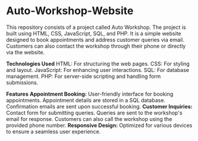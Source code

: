 # Auto-Workshop-Website
This repository consists of a project called Auto Workshop. The project is built using HTML, CSS, JavaScript, SQL, and PHP. It is a simple website designed to book appointments and address customer queries via email. Customers can also contact the workshop through their phone or directly via the website.

**Technologies Used**
HTML: For structuring the web pages.
CSS: For styling and layout.
JavaScript: For enhancing user interactions.
SQL: For database management.
PHP: For server-side scripting and handling form submissions.

**Features**
**Appointment Booking:**
User-friendly interface for booking appointments.
Appointment details are stored in a SQL database.
Confirmation emails are sent upon successful booking.
**Customer Inquiries:**
Contact form for submitting queries.
Queries are sent to the workshop's email for response.
Customers can also call the workshop using the provided phone number.
**Responsive Design:**
Optimized for various devices to ensure a seamless user experience.
